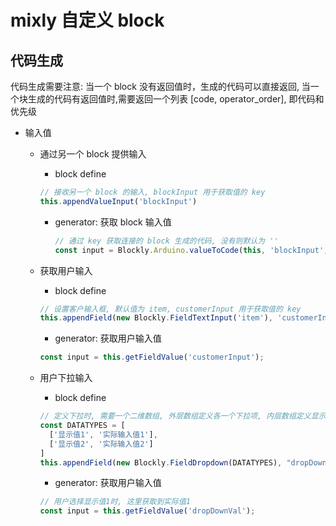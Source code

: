 # mixly 自定义 block

## 代码生成

代码生成需要注意: 当一个 block 没有返回值时，生成的代码可以直接返回, 当一个块生成的代码有返回值时,需要返回一个列表 [code, operator_order], 即代码和优先级

- 输入值
  - 通过另一个 block 提供输入
    - block define

    ```JavaScript
    // 接收另一个 block 的输入, blockInput 用于获取值的 key
    this.appendValueInput('blockInput')
    ```

    - generator: 获取 block 输入值

      ```JavaScript
      // 通过 key 获取连接的 block 生成的代码, 没有则默认为 ''
      const input = Blockly.Arduino.valueToCode(this, 'blockInput',      Blockly.Arduino.ORDER_ASSIGNMENT) || '""';
      ```

  - 获取用户输入
    - block define

    ```JavaScript
    // 设置客户输入框, 默认值为 item, customerInput 用于获取值的 key
    this.appendField(new Blockly.FieldTextInput('item'), 'customerInput')
    ```

    - generator: 获取用户输入值

    ```JavaScript
    const input = this.getFieldValue('customerInput');
    ```
  
  - 用户下拉输入
    - block define

    ```JavaScript
    // 定义下拉时, 需要一个二维数组, 外层数组定义各一个下拉项, 内层数组定义显示值和实际输入值
    const DATATYPES = [
      ['显示值1', '实际输入值1'],
      ['显示值2', '实际输入值2']
    ]
    this.appendField(new Blockly.FieldDropdown(DATATYPES), "dropDownVal")
    ```

    - generator: 获取用户输入值

    ```JavaScript
    // 用户选择显示值1时, 这里获取到实际值1
    const input = this.getFieldValue('dropDownVal');
    ```
